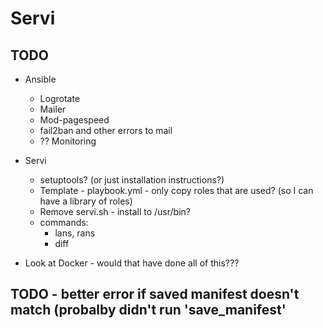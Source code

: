 # Servi

## TODO
* Ansible
    * Logrotate
    * Mailer
    * Mod-pagespeed
    * fail2ban and other errors to mail
    * ?? Monitoring
* Servi
    * setuptools? (or just installation instructions?)
    * Template - playbook.yml - only copy roles that are used?
        (so I can have a library of roles)
    * Remove servi.sh - install to /usr/bin?
    * commands:
        * lans, rans
        * diff

* Look at Docker - would that have done all of this???


## TODO - better error if saved manifest doesn't match (probalby didn't run 'save_manifest'